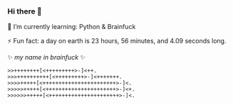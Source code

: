 ### Hi there 👋

🌱 I’m currently learning: Python & Brainfuck

⚡ Fun fact: a day on earth is 23 hours, 56 minutes, and 4.09 seconds long.

✨ _my name in brainfuck_ ✨
```bf
>>++++++++[<+++++++++>-]<++.
>>>++++++++++[<+++++++++>-]<+++++++.
>>>>+++++[<+++++++++++++++++++++++>-]<.
>>>>>+++++[<++++++++++++++++++++++>-]<+.
>>>>>>+++++[<++++++++++++++++++++++>-]<.
```


<!--
**jasonheller/jasonheller** is a ✨ _special_ ✨ repository because its `README.md` (this file) appears on your GitHub profile.

Here are some ideas to get you started:

- 🔭 I’m currently working on ...
- 🌱 I’m currently learning Python, Brainfuck
- 👯 I’m looking to collaborate on ...
- 🤔 I’m looking for help with ...
- 💬 Ask me about ...
- 📫 How to reach me: ...
- 😄 Pronouns: ...
- ⚡ Fun fact: ...
-->
